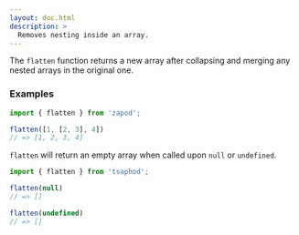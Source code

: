 ```yaml
---
layout: doc.html
description: >
  Removes nesting inside an array.
---
```


The `flatten` function returns a new array after collapsing and merging any nested arrays in the original one.

### Examples

```js
import { flatten } from 'zapod';

flatten([1, [2, 3], 4])
// => [1, 2, 3, 4]
```

`flatten` will return an empty array when called upon `null` or `undefined`.

```js
import { flatten } from 'tsaphod';

flatten(null)
// => []

flatten(undefined)
// => []
```

